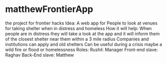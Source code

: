 # matthewFrontierApp
the project for frontier hacks
Idea: A web app for People to look at venues for taking shelter when in distress and homeless
How it will help: When people are in distress they will take a look at the app and it will inform them of the closest shelter near them within a 3 mile radius
Companies and institutions can apply and old shelters
Can be useful during a crisis maybe a wild fire or flood or homelessness
Roles: Rushil: Manager Front-end slave: Raghav Back-End slave: Matthew